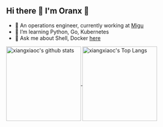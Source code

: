 ## Hi there 👋 I'm Oranx 🍊

<!--
**xiangxiaoc/xiangxiaoc** is a ✨ _special_ ✨ repository because its `README.md` (this file) appears on your GitHub profile.

Here are some ideas to get you started:

- 🔭 I’m currently working on ...
- 🌱 I’m currently learning ...
- 👯 I’m looking to collaborate on ...
- 🤔 I’m looking for help with ...
- 💬 Ask me about ...
- 📫 How to reach me: ...
- 😄 Pronouns: ...
- ⚡ Fun fact: ...
-->

- 🔧 An operations engineer, currently working at [Migu](https://www.migu.cn/about.html)
- 🌱 I’m learning Python, Go, Kubernetes
- 💬 Ask me about Shell, Docker [here](https://github.com/xiangxiaoc/xiangxiaoc/issues)

<!--BGN_SECTION:github-readme-stats-->
<a href="https://github.com/anuraghazra/github-readme-stats" target="_blank">
  <img height="200" align="center" src="https://github-readme-stats.vercel.app/api?username=xiangxiaoc&count_private=true&show_icons=true" alt="xiangxiaoc's github stats" />
</a>
<a href="https://github.com/anuraghazra/github-readme-stats" target="_blank">
  <img height="200" align="center" src="https://github-readme-stats.vercel.app/api/top-langs/?username=xiangxiaoc" alt="xiangxiaoc's Top Langs" />
</a>
<!--END_SECTION:github-readme-stats-->


